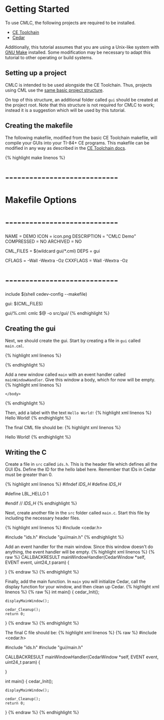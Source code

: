 # Getting Started

To use CMLC, the following projects are required to be installed.
 - [CE Toolchain](https://github.com/CE-Programming/toolchain)
 - [Cedar](https://github.com/cailyn-baksh/cedar)

Additionally, this tutorial assumes that you are using a Unix-like system with
[GNU Make](https://www.gnu.org/software/make/) installed. Some modification may
be necessary to adapt this tutorial to other operating or build systems.

## Setting up a project

CMLC is intended to be used alongside the CE Toolchain. Thus, projects using
CML use the [same basic project structure](https://ce-programming.github.io/toolchain/static/getting-started.html#project-structure).

On top of this structure, an additional folder called `gui` should be created
at the project root. Note that this structure is not required for CMLC to work;
instead it is a suggestion which will be used by this tutorial.

## Creating the makefile
The following makefile, modified from the basic CE Toolchain makefile, will
compile your GUIs into your TI-84+ CE programs. This makefile can be modified
in any way as described in the [CE Toolchain docs](https://ce-programming.github.io/toolchain/static/makefile-options.html).

{% highlight make linenos %}
# ----------------------------
# Makefile Options
# ----------------------------

NAME = DEMO
ICON = icon.png
DESCRIPTION = "CMLC Demo"
COMPRESSED = NO
ARCHIVED = NO

CML_FILES = $(wildcard gui/*.cml)
DEPS = gui

CFLAGS = -Wall -Wextra -Oz
CXXFLAGS = Wall -Wextra -Oz

# ----------------------------

include $(shell cedev-config --makefile)

gui: $(CML_FILES)

gui/%.cml:
    cmlc $@ -o src/gui/
{% endhighlight %}

## Creating the gui
Next, we should create the gui. Start by creating a file in `gui` called
`main.cml`.

{% highlight xml linenos %}
<?xml version="1.0" encoding="UTF-8" ?>
<cedarml version="1.0">
    
</cedarml>
{% endhighlight %}

Add a new window called `main` with an event handler called
`mainWindowHandler`. Give this window a body, which for now will be empty.
{% highlight xml linenos %}
<window name="main" handler="mainWindowHandler">
    <body>

    </body>
</window>
{% endhighlight %}

Then, add a label with the text `Hello World!`
{% highlight xml linenos %}
<label id="LBL_HELLO" x="10" y="10" width="50" height="20">Hello World!</label>
{% endhighlight %}

The final CML file should be:
{% highlight xml linenos %}
<?xml version="1.0" encoding="UTF-8" ?>
<cedarml version="1.0">
    <window name="main" handler="mainWindowHandler">
        <body>
            <label id="LBL_HELLO" x="10" y="10" width="50" height="20">Hello World!</label>
        </body>
    </window>
</cedarml>
{% endhighlight %}

## Writing the C

Create a file in `src` called `ids.h`. This is the header file which defines
all the GUI IDs. Define the ID for the hello label here. Remember that IDs in
Cedar must be greater than 0.

{% highlight xml linenos %}
#ifndef _IDS_H_
#define _IDS_H_

#define LBL_HELLO 1

#endif  // _IDS_H_
{% endhighlight %}

Next, create another file in the `src` folder called `main.c`. Start this file
by including the necessary header files.

{% highlight xml linenos %}
#include <cedar.h>

#include "ids.h"
#include "gui/main.h"
{% endhighlight %}

Add an event handler for the main window. Since this window doesn't do
anything, the event handler will be empty.
{% highlight xml linenos %}
{% raw %}
CALLBACKRESULT mainWindowHandler(CedarWindow *self, EVENT event, uint24_t param) {

}
{% endraw %}
{% endhighlight %}

Finally, add the main function. In `main` you will initialize Cedar, call the
display function for your window, and then clean up Cedar.
{% highlight xml linenos %}
{% raw %}
int main() {
    cedar_Init();

    displayMainWindow();

    cedar_Cleanup();
    return 0;
}
{% endraw %}
{% endhighlight %}

The final C file should be:
{% highlight xml linenos %}
{% raw %}
#include <cedar.h>

#include "ids.h"
#include "gui/main.h"

CALLBACKRESULT mainWindowHandler(CedarWindow *self, EVENT event, uint24_t param) {

}

int main() {
    cedar_Init();

    displayMainWindow();

    cedar_Cleanup();
    return 0;
}
{% endraw %}
{% endhighlight %}
